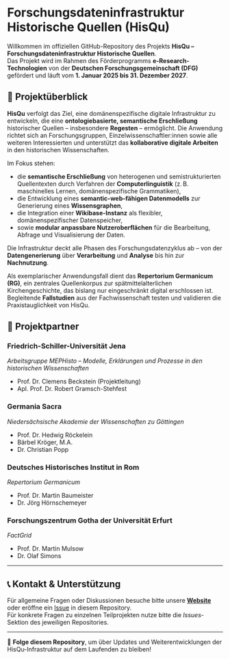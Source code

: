 # Forschungsdateninfrastruktur Historische Quellen (HisQu)

Willkommen im offiziellen GitHub-Repository des Projekts **HisQu – Forschungsdateninfrastruktur Historische Quellen**.  
Das Projekt wird im Rahmen des Förderprogramms **e-Research-Technologien** von der **Deutschen Forschungsgemeinschaft (DFG)** gefördert und läuft vom **1. Januar 2025 bis 31. Dezember 2027**.

## 🧭 Projektüberblick

**HisQu** verfolgt das Ziel, eine domänenspezifische digitale Infrastruktur zu entwickeln, die eine **ontologiebasierte, semantische Erschließung** historischer Quellen – insbesondere **Regesten** – ermöglicht. Die Anwendung richtet sich an Forschungsgruppen, Einzelwissenschaftler:innen sowie alle weiteren Interessierten und unterstützt das **kollaborative digitale Arbeiten** in den historischen Wissenschaften.

Im Fokus stehen:
- die **semantische Erschließung** von heterogenen und semistrukturierten Quellentexten durch Verfahren der **Computerlinguistik** (z. B. maschinelles Lernen, domänenspezifische Grammatiken),
- die Entwicklung eines **semantic-web-fähigen Datenmodells** zur Generierung eines **Wissensgraphen**,
- die Integration einer **Wikibase-Instanz** als flexibler, domänenspezifischer Datenspeicher,
- sowie **modular anpassbare Nutzeroberflächen** für die Bearbeitung, Abfrage und Visualisierung der Daten.

Die Infrastruktur deckt alle Phasen des Forschungsdatenzyklus ab – von der **Datengenerierung** über **Verarbeitung** und **Analyse** bis hin zur **Nachnutzung**.

Als exemplarischer Anwendungsfall dient das **Repertorium Germanicum (RG)**, ein zentrales Quellenkorpus zur spätmittelalterlichen Kirchengeschichte, das bislang nur eingeschränkt digital erschlossen ist. Begleitende **Fallstudien** aus der Fachwissenschaft testen und validieren die Praxistauglichkeit von HisQu.

## 👥 Projektpartner

### Friedrich-Schiller-Universität Jena  
*Arbeitsgruppe MEPHisto – Modelle, Erklärungen und Prozesse in den historischen Wissenschaften*  
- Prof. Dr. Clemens Beckstein  (Projektleitung) 
- Apl. Prof. Dr. Robert Gramsch-Stehfest  

### Germania Sacra  
*Niedersächsische Akademie der Wissenschaften zu Göttingen*  
- Prof. Dr. Hedwig Röckelein  
- Bärbel Kröger, M.A.  
- Dr. Christian Popp  

### Deutsches Historisches Institut in Rom  
*Repertorium Germanicum*  
- Prof. Dr. Martin Baumeister  
- Dr. Jörg Hörnschemeyer  

### Forschungszentrum Gotha der Universität Erfurt  
*FactGrid*  
- Prof. Dr. Martin Mulsow  
- Dr. Olaf Simons  

---

## 📞 Kontakt & Unterstützung

Für allgemeine Fragen oder Diskussionen besuche bitte unsere  **[Website](https://www.hisqu.de)** oder eröffne ein [Issue](https://github.com/HisQu/Organisation/issues) in diesem Repository.  
Für konkrete Fragen zu einzelnen Teilprojekten nutze bitte die *Issues*-Sektion des jeweiligen Repositories.

---

🚀 **Folge diesem Repository**, um über Updates und Weiterentwicklungen der HisQu-Infrastruktur auf dem Laufenden zu bleiben!

